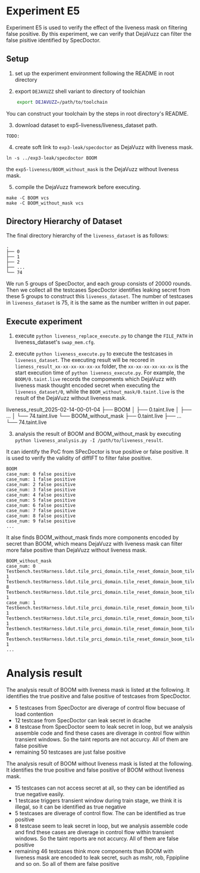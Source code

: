 # Experiment E5

Experiment E5 is used to verify the effect of the liveness mask on filtering false positive. By this experiment, we can verify that DejaVuzz can filter the false pisitive identified by SpecDoctor.

## Setup

1. set up the experiment environment following the README in root directory

2. export `DEJAVUZZ` shell variant to directory of toolchian

```sh
    export DEJAVUZZ=/path/to/toolchain
```

You can construct your toolchain by the steps in root directory's README.

3. download dataset to exp5-liveness/liveness_dataset path.

```
TODO:
```

4. create soft link to `exp3-leak/specdoctor` as DejaVuzz with liveness mask.

```
ln -s ../exp3-leak/specdoctor BOOM
```

the `exp5-liveness/BOOM_without_mask` is the DejaVuzz without liveness mask.

5. compile the DejaVuzz framework before executing.

```
make -C BOOM vcs
make -C BOOM_without_mask vcs
```

## Directory Hierarchy of Dataset

The final directory hierarchy of the `liveness_dataset` is as follows:

```
.
├── 0
├── 1
├── 2
├── ...
└── 74
```

We run 5 groups of SpecDoctor, and each group consists of 20000 rounds. Then we collect all the testcases SpecDoctor identifies leaking secret from these 5 groups to construct this `liveness_dataset`. The number of testcases in `liveness_dataset` is 75, it is the same as the number written in out paper.

## Execute experiment

1. execute `python liveness_replace_execute.py` to change the `FILE_PATH` in liveness_dataset's `swap_mem.cfg`.

2. execute `python liveness_execute.py` to execute the testcases in `liveness_dataset`. The executing result will be recored in `lieness_result_xx-xx-xx-xx-xx-xx` folder, the `xx-xx-xx-xx-xx-xx` is the start execution time of `python liveness_execute.py`. For example, the `BOOM/0.taint.live` records the compoments which DejaVuzz with liveness mask thought encoded secret when executing the `liveness_dataset/0`, while the `BOOM_without_mask/0.taint.live` is the result of the DejaVuzz without liveness mask.

liveness_result_2025-02-14-00-01-04
├── BOOM
│   ├── 0.taint.live
│   ├── ...
│   └── 74.taint.live
└── BOOM_without_mask
    ├── 0.taint.live
    ├── ...
    └── 74.taint.live

3. analysis the result of BOOM and BOOM_without_mask by executing `python liveness_analysis.py -I /path/to/liveness_result`. 

It can identify the PoC from SPecDoctor is true positive or false positive. It is used to verify the validity of diffIFT to filter false positive.
```
BOOM
case_num: 0 false positive
case_num: 1 false positive
case_num: 2 false positive
case_num: 3 false positive
case_num: 4 false positive
case_num: 5 false positive
case_num: 6 false positive
case_num: 7 false positive
case_num: 8 false positive
case_num: 9 false positive
...
```

It alse finds BOOM_without_mask finds more components encoded by secret than BOOM, which means DejaVuzz with liveness mask can filter more false positive than DejaVuzz without liveness mask.
```
BOOM_without_mask
case_num: 0
Testbench.testHarness.ldut.tile_prci_domain.tile_reset_domain_boom_tile.core.FpPipeline.fregfile._35_.unnamed$$_0 1
Testbench.testHarness.ldut.tile_prci_domain.tile_reset_domain_boom_tile.dcache.mshrs._492_.unnamed$$_0 8
Testbench.testHarness.ldut.tile_prci_domain.tile_reset_domain_boom_tile.dcache.mshrs.respq._316_.unnamed$$_0 1
case_num: 1
Testbench.testHarness.ldut.tile_prci_domain.tile_reset_domain_boom_tile.core.FpPipeline.fregfile._35_.unnamed$$_0 1
Testbench.testHarness.ldut.tile_prci_domain.tile_reset_domain_boom_tile.core.iregfile._085_.unnamed$$_0 1
Testbench.testHarness.ldut.tile_prci_domain.tile_reset_domain_boom_tile.dcache.mshrs._492_.unnamed$$_0 8
Testbench.testHarness.ldut.tile_prci_domain.tile_reset_domain_boom_tile.dcache.mshrs.respq._316_.unnamed$$_0 1
...
```

# Analysis result

The analysis result of BOOM with liveness mask is listed at the following. It identifies the true positive and false positive of testcases from SpecDoctor.
* 5 testcases from SpecDoctor are diverage of control flow becuase of load contention
* 12 testcase from SpecDoctor can leak secret in dcache
* 8 testcase from SpecDoctor seem to leak secret in loop, but we analysis assemble code and find these cases are diverage in control flow within transient windows. So the taint reports are not accurcy. All of them are false positive
* remaining 50 testcases are just false positive

The analysis result of BOOM without liveness mask is listed at the following. It identifies the true positive and false positive of BOOM without liveness mask.
* 15 testcases can not access secret at all, so they can be identified as true negative easily.
* 1 testcase triggers transient window during train stage, we think it is illegal, so it can be identified as true negative
* 5 testcases are diverage of control flow. The can be identified as true positive
* 8 testcase seem to leak secret in loop, but we analysis assemble code and find these cases are diverage in control flow within transient windows. So the taint reports are not accurcy. All of them are false positive
* remaining 46 testcases think more components than BOOM with liveness mask are encoded to leak secret, such as mshr, rob, Fppipline and so on. So all of them are false positive

